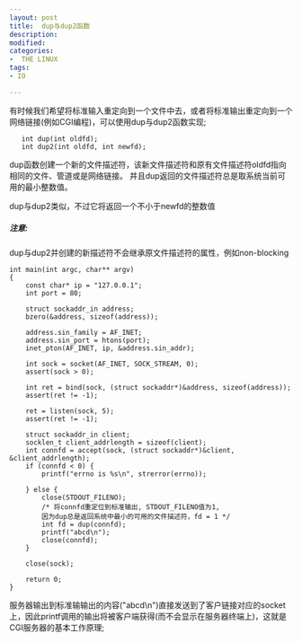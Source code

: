 ```yaml
---
layout: post
title:  dup与dup2函数
description: 
modified: 
categories: 
-  THE LINUX
tags:
- IO

---
```

有时候我们希望将标准输入重定向到一个文件中去，或者将标准输出重定向到一个网络链接(例如CGI编程)，可以使用dup与dup2函数实现;


       int dup(int oldfd);
       int dup2(int oldfd, int newfd);

dup函数创建一个新的文件描述符，该新文件描述符和原有文件描述符oldfd指向相同的文件、管道或是网络链接。
并且dup返回的文件描述符总是取系统当前可用的最小整数值。

dup与dup2类似，不过它将返回一个不小于newfd的整数值

##### 注意:
dup与dup2并创建的新描述符不会继承原文件描述符的属性，例如non-blocking



	int main(int argc, char** argv)
	{
		const char* ip = "127.0.0.1";
		int port = 80;
		
		struct sockaddr_in address;
		bzero(&address, sizeof(address));
		
		address.sin_family = AF_INET;
		address.sin_port = htons(port);
		inet_pton(AF_INET, ip, &address.sin_addr);
		
		int sock = socket(AF_INET, SOCK_STREAM, 0);
		assert(sock > 0);
		
		int ret = bind(sock, (struct sockaddr*)&address, sizeof(address));
		assert(ret != -1);
		
		ret = listen(sock, 5);
		assert(ret != -1);
		
		struct sockaddr_in client;
		socklen_t client_addrlength = sizeof(client);
		int connfd = accept(sock, (struct sockaddr*)&client, &client_addrlength);
		if (connfd < 0) {
			printf("errno is %s\n", strerror(errno));
	
		} else {
			close(STDOUT_FILENO);
			/* 将connfd重定位到标准输出, STDOUT_FILENO值为1, 
			因为dup总是返回系统中最小的可用的文件描述符，fd = 1 */
			int fd = dup(connfd);
			printf("abcd\n");
			close(connfd);
		}
		
		close(sock);
	
		return 0;
	}
	
	
服务器输出到标准输输出的内容("abcd\n")直接发送到了客户链接对应的socket上，因此printf调用的输出将被客户端获得(而不会显示在服务器终端上)，这就是CGI服务器的基本工作原理;

